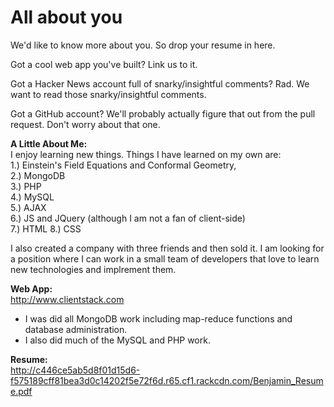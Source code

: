 # All about you #

We'd like to know more about you. So drop your resume in here.

Got a cool web app you've built? Link us to it.

Got a Hacker News account full of snarky/insightful comments? Rad. We want to read those snarky/insightful comments.

Got a GitHub account? We'll probably actually figure that out from the pull request. Don't worry about that one.

<b>A Little About Me:</b> <br>
I enjoy learning new things.  Things I have learned on my own are: <br>
1.) Einstein's Field Equations and Conformal Geometry,  <br>
2.) MongoDB <br>
3.) PHP <br>
4.) MySQL <br>
5.) AJAX <br>
6.) JS and JQuery (although I am not a fan of client-side) <br>
7.) HTML
8.) CSS

I also created a company with three friends and then sold it.  I am looking for a position where I can work in a
small team of developers that love to learn new technologies and implrement them.

<b>Web App:</b> <br>
http://www.clientstack.com
- I was did all MongoDB work including map-reduce functions and database administration.  
- I also did much of the MySQL and PHP work.  

<b>Resume:</b> <br>
http://c446ce5ab5d8f01d15d6-f575189cff81bea3d0c14202f5e72f6d.r65.cf1.rackcdn.com/Benjamin_Resume.pdf


